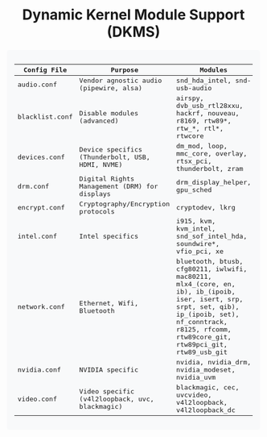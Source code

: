 <!-- /qompassai/arch/etc/modprobe.d/README.md -->
<!-- Qompass AI Modprobe.d Docs -->
<!-- Copyright (C) 2025 Qompass AI, All rights reserved -->
<!-- ---------------------------------------- -->

<h1 align="center">Dynamic Kernel Module Support (DKMS)</h1>

  <div style="background: #f8f9fa; padding: 15px; border-radius: 5px; margin-top: 10px; font-family: monospace;">
    <table>
      <thead>
        <tr>
          <th style="text-align:center;">Config File</th>
          <th style="text-align:center;">Purpose</th>
          <th style="text-align:center;">Modules</th>
        </tr>
      </thead>
      <tbody>
        <tr>
          <td>audio.conf</td>
          <td>Vendor agnostic audio (pipewire, alsa)</td>
          <td>snd_hda_intel, snd-usb-audio</td>
        </tr>
        <tr>
          <td>blacklist.conf</td>
          <td>Disable modules (advanced)</td>
          <td>airspy, dvb_usb_rtl28xxu, hackrf, nouveau, r8169, rtw89*, rtw_*, rtl*, rtwcore</td>
        </tr>
        <tr>
          <td>devices.conf</td>
          <td>Device specifics (Thunderbolt, USB, HDMI, NVME)</td>
          <td>dm_mod, loop, mmc_core, overlay, rtsx_pci, thunderbolt, zram</td>
        </tr>
        <tr>
          <td>drm.conf</td>
          <td>Digital Rights Management (DRM) for displays</td>
          <td>drm_display_helper, gpu_sched</td>
        </tr>
        <tr>
          <td>encrypt.conf</td>
          <td>Cryptography/Encryption protocols</td>
          <td>cryptodev, lkrg</td>
        </tr>
        <tr>
          <td>intel.conf</td>
          <td>Intel specifics</td>
          <td>i915, kvm, kvm_intel, snd_sof_intel_hda, soundwire*, vfio_pci, xe</td>
        </tr>
        <tr>
          <td>network.conf</td>
          <td>Ethernet, Wifi, Bluetooth</td>
          <td>bluetooth, btusb, cfg80211, iwlwifi, mac80211, mlx4_(core, en, ib), ib_(ipoib, iser, isert, srp, srpt, set, qib), ip_(ipoib, set), nf_conntrack, r8125, rfcomm, rtw89core_git, rtw89pci_git, rtw89_usb_git</td>
        </tr>
        <tr>
          <td>nvidia.conf</td>
          <td>NVIDIA specific</td>
          <td>nvidia, nvidia_drm, nvidia_modeset, nvidia_uvm</td>
        </tr>
        <tr>
          <td>video.conf</td>
          <td>Video specific (v4l2loopback, uvc, blackmagic)</td>
          <td>blackmagic, cec, uvcvideo, v4l2loopback, v4l2loopback_dc</td>
        </tr>
      </tbody>
    </table>
  </div>


